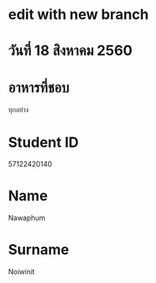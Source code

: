 ﻿# edit with new branch

# วันที่ 18 สิงหาคม 2560

# อาหารที่ชอบ
ทุกอย่าง
# Student ID
57122420140
# Name
Nawaphum
# Surname
Noiwinit
